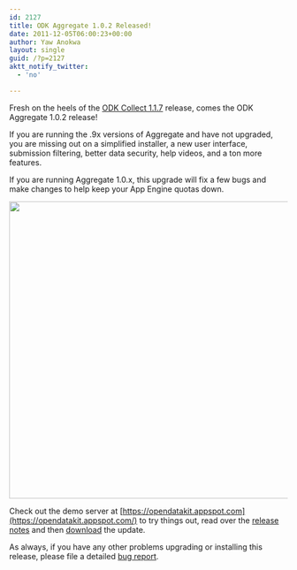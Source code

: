 ```yaml
---
id: 2127
title: ODK Aggregate 1.0.2 Released!
date: 2011-12-05T06:00:23+00:00
author: Yaw Anokwa
layout: single
guid: /?p=2127
aktt_notify_twitter:
  - 'no'

---
```

Fresh on the heels of the [ODK Collect 1.1.7](/2011/12/odk-collect-1-1-7-released/) release, comes the ODK Aggregate 1.0.2 release!

If you are running the .9x versions of Aggregate and have not upgraded, you are missing out on a simplified installer, a new user interface, submission filtering, better data security, help videos, and a ton more features. 

If you are running Aggregate 1.0.x, this upgrade will fix a few bugs and make changes to help keep your App Engine quotas down. 

<img width="538px" src="/assets/wp-content/uploads/2011/12/aggregate.png" />

Check out the demo server at [https://opendatakit.appspot.com](https://opendatakit.appspot.com/) to try things out, read over the [release notes](http://code.google.com/p/opendatakit/wiki/AggregateReleaseNotes) and then [download](/downloads/) the update. 

As always, if you have any other problems upgrading or installing this release, please file a detailed [bug report](http://code.google.com/p/opendatakit/issues/list).
